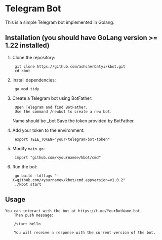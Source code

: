 # Telegram Bot

This is a simple Telegram bot implemented in Golang.

## Installation (you should have GoLang version >= 1.22 installed)

1. Clone the repository:

        git clone https://github.com/ashcherbatyi/kbot.git
        cd kbot

2. Install dependencies:

        go mod tidy

3. Create a Telegram bot using BotFather:

        Open Telegram and find BotFather.
        Use the command /newbot to create a new bot.
	Name should be <YourBotName>_bot
        Save the token provided by BotFather.

4. Add your token to the environment:

        export TELE_TOKEN="your-telegram-bot-token"

5. Modify `main.go`:

        import "github.com/<yourname>/kbot/cmd"

6. Run the bot:

        go build -ldflags "-X=github.com/<yourname>/kbot/cmd.appversion=v1.0.2"
        ./kbot start

## Usage

	You can interact with the bot at https://t.me/YourBotName_bot.
        Then push message:

        /start hello

        You will receive a response with the current version of the bot.
 
